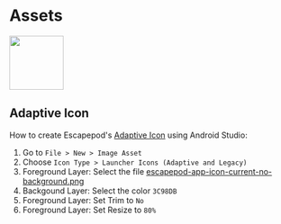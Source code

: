 # Assets

<img src="https://raw.githubusercontent.com/y20k/escapepod/master/app/src/main/res/mipmap-xxxhdpi/ic_launcher_round.png" width="96" />

## Adaptive Icon

How to create Escapepod's [Adaptive Icon](https://developer.android.com/guide/practices/ui_guidelines/icon_design_adaptive) using Android Studio:

1. Go to `File > New > Image Asset`
2. Choose `Icon Type > Launcher Icons (Adaptive and Legacy)`
3. Foreground Layer: Select the file [escapepod-app-icon-current-no-background.png](https://raw.githubusercontent.com/y20k/escapepod/master/assets/escapepod-app-icon-current-no-background.png)
4. Backgound Layer: Select the color `3C98DB`
5. Foreground Layer: Set Trim to `No`
6. Foreground Layer: Set Resize to `80%`
